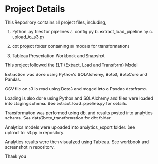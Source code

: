 # Project Details
This Repository contains all project files, including,
  1. Python .py files for pipelines
     a. config.py
     b. extract_load_pipeline.py
     c. upload_to_s3.py

  2. dbt project folder containing all models for transformations
  3. Tableau Presentation Workbook and Snapshot


This project followed the ELT (Extract, Load and Transform) Model

Extraction was done using Python's SQLAlchemy, Boto3, BotoCore and Pandas. 

CSV file on s3 is read using Boto3 and staged into a Pandas dataframe.

Loading is also done using Python and SQLAlchemy and files were loaded into staging schema. See extract_load_pipeline.py for details.

Transformation was performed using dbt and results posted into analytics schema. See data2bots_transformation for dbt folder.

Analytics models were uploaded into analytics_export folder. See upload_to_s3.py in repository.

Analytics results were then visualized using Tableau. See workbook and screenshot in repository.

Thank you




     
